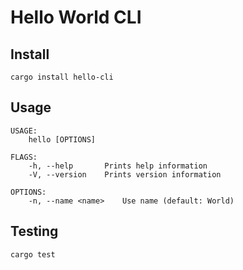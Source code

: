 Hello World CLI
===============


Install
-------

```
cargo install hello-cli
```


Usage
-----

```
USAGE:
    hello [OPTIONS]

FLAGS:
    -h, --help       Prints help information
    -V, --version    Prints version information

OPTIONS:
    -n, --name <name>    Use name (default: World)
```


Testing
-------

```
cargo test
```
